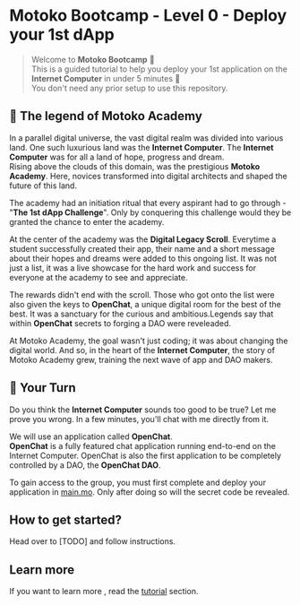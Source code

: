 # Motoko Bootcamp - Level 0 - Deploy your 1st dApp
> Welcome to **Motoko Bootcamp** 👋 <br/> This is a guided tutorial to help you deploy your 1st application on the **Internet Computer** in under 5 minutes 🤯 <br/> You don't need any prior setup to use this repository.

## 📜 The legend of Motoko Academy 
In a parallel digital universe, the vast digital realm was divided into various land. One such luxurious land was the **Internet Computer**. The **Internet Computer** was for all a land of hope, progress and dream. <br/>Rising above the clouds of this domain, was the prestigious **Motoko Academy**. Here, novices transformed into digital architects and shaped the future of this land.  

The academy had an initiation ritual that every aspirant had to go through - "**The 1st dApp Challenge**". Only by conquering this challenge would they be granted the chance to enter the academy. 

At the center of the academy was the **Digital Legacy Scroll**. Everytime a student successfully created their app, their name and a short message about their hopes and dreams were added to this ongoing list. It was not just a list, it was a live showcase for the hard work and success for everyone at the academy to see and appreciate.

The rewards didn't end with the scroll. Those who got onto the list  were also given the keys to **OpenChat**, a unique digital room for the best of the best. It was a sanctuary for the curious and ambitious.Legends say that within **OpenChat** secrets to forging a DAO were reveleaded.

At Motoko Academy, the goal wasn't just coding; it was about changing the digital world. And so, in the heart of the **Internet Computer**, the story of Motoko Academy grew, training the next wave of app and DAO makers.

## 🎯 Your Turn
Do you think the **Internet Computer** sounds too good to be true? Let me prove you wrong. In a few minutes, you'll chat with me directly from it. <br/>

We will use an application called **OpenChat**. <br/>
**OpenChat** is a fully featured chat application running end-to-end on the Internet Computer. OpenChat is also the first application to be completely controlled by a DAO, the **OpenChat DAO**.

To gain access to the group, you must first complete and deploy your application in [main.mo](src/main.mo). Only after doing so will the secret code be revealed.

## How to get started?

Head over to [TODO] and follow instructions.


## Learn more
If you want to learn more , read the [tutorial](/tutorials/README.MD) section.
